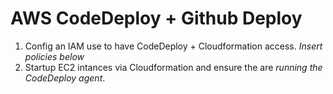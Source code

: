 # AWS CodeDeploy + Github Deploy

1. Config an IAM use to have CodeDeploy + Cloudformation access. _Insert policies below_
2. Startup EC2 intances via Cloudformation and ensure the are _running the CodeDeploy agent_.
